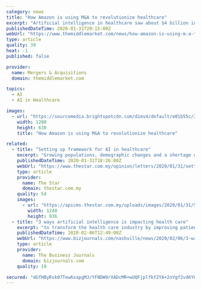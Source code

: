 ```yaml
---
category: news
title: "How Amazon is using M&A to revolutionize healthcare"
excerpt: "Artificial intelligence in healthcare saw about $4 billion in funding across 367 deals in 2019, according to data and research firm CB Insights. Shortly after Amazon announced its purchase of Health Navigator, the company launched Transcribe Medical, a medical transcription service that captures conversations between doctors and patients and ..."
publishedDateTime: 2020-01-31T20:15:00Z
webUrl: "https://www.themiddlemarket.com/news/how-amazon-is-using-m-a-to-revolutionize-healthcare"
type: article
quality: 39
heat: -1
published: false

provider:
  name: Mergers & Acquisitions
  domain: themiddlemarket.com

topics:
  - AI
  - AI in Healthcare

images:
  - url: "https://sourcemedia.brightspotcdn.com/dims4/default/e01b55c/2147483647/strip/true/crop/4500x2363+0+318/resize/1200x630!/quality/90/?url=https%3A%2F%2Fsourcemedia.brightspotcdn.com%2F95%2Fce%2F9c51c21b402cbf18dd9adeafdc91%2Fbuysidepillpack.jpg"
    width: 1200
    height: 630
    title: "How Amazon is using M&A to revolutionize healthcare"

related:
  - title: "Setting up framework for AI in healthcare"
    excerpt: "Growing populations, demographic changes and a shortage of health practitioners are also putting pressure on the healthcare sector. At the same time, increasing amounts of digital health data and information have become available. How can we tap this vast data resource? Artificial intelligence (AI) models are now being developed to learn from ..."
    publishedDateTime: 2020-01-31T18:26:00Z
    webUrl: "https://www.thestar.com.my/opinion/letters/2020/01/31/setting-up-framework-for-ai-in-healthcare"
    type: article
    provider:
      name: The Star
      domain: thestar.com.my
    quality: 54
    images:
      - url: "https://apicms.thestar.com.my/uploads/images/2020/01/31/534695.jpg"
        width: 1240
        height: 936
  - title: "3 ways artificial intelligence is impacting health care"
    excerpt: "to transform the health care industry by improving patient outcomes and lowering costs is immense. From radiation to early sepsis warning, to drug design and telemedicine, AI holds the power to create vast industry efficiencies and improve people's lives around the globe."
    publishedDateTime: 2020-02-06T12:49:00Z
    webUrl: "https://www.bizjournals.com/nashville/news/2020/02/06/3-ways-artificial-intelligence-is-impacting-health.html"
    type: article
    provider:
      name: The Business Journals
      domain: bizjournals.com
    quality: 19

secured: "dGfHByRsk07Tew6xapgMJ/YFNDW9rXADcMR+wUQFjplfkY2YA+2nYgf2vd6YQdCNtG3Myefnah0kl8kSbrynQhk2hZQzBBbvTqfhrUiU5JKmNjNfWDLbOMAwCDvzRFUABnvuoKmYFyigocGcyE+Dtq/m+WSGGfQllPow3YzWuC8QshJkRJUkOJb3e7Q3qSgjsWEAXvCR1+QJ72NT3XDHRY9mwUrZz3+HXy/pja7INsJ53XKkIaA7f5wc9Jk1601izMz9crlXiTWW7WtnNFtpqk9zJWz+CpLWmMXC2Ycn/Lrf/euYRF6f2LLUjO4nZhYk;j5zwEs1/lsWelp0Tra9rhg=="
---
```


